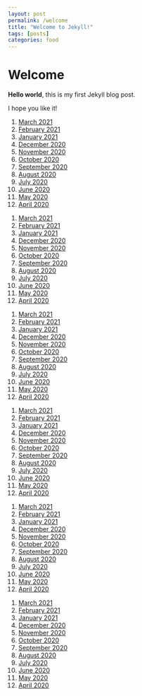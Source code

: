 ```yaml
---
layout: post
permalink: /welcome
title: "Welcome to Jekyll!"
tags: [posts]
categories: food
---
```


# Welcome

**Hello world**, this is my first Jekyll blog post.

I hope you like it!

<ol class="list-unstyled mb-0">
                        <li><a href="#">March 2021</a></li>
                        <li><a href="#">February 2021</a></li>
                        <li><a href="#">January 2021</a></li>
                        <li><a href="#">December 2020</a></li>
                        <li><a href="#">November 2020</a></li>
                        <li><a href="#">October 2020</a></li>
                        <li><a href="#">September 2020</a></li>
                        <li><a href="#">August 2020</a></li>
                        <li><a href="#">July 2020</a></li>
                        <li><a href="#">June 2020</a></li>
                        <li><a href="#">May 2020</a></li>
                        <li><a href="#">April 2020</a></li>
                    </ol>
<ol class="list-unstyled mb-0">
                        <li><a href="#">March 2021</a></li>
                        <li><a href="#">February 2021</a></li>
                        <li><a href="#">January 2021</a></li>
                        <li><a href="#">December 2020</a></li>
                        <li><a href="#">November 2020</a></li>
                        <li><a href="#">October 2020</a></li>
                        <li><a href="#">September 2020</a></li>
                        <li><a href="#">August 2020</a></li>
                        <li><a href="#">July 2020</a></li>
                        <li><a href="#">June 2020</a></li>
                        <li><a href="#">May 2020</a></li>
                        <li><a href="#">April 2020</a></li>
                    </ol>
<ol class="list-unstyled mb-0">
                        <li><a href="#">March 2021</a></li>
                        <li><a href="#">February 2021</a></li>
                        <li><a href="#">January 2021</a></li>
                        <li><a href="#">December 2020</a></li>
                        <li><a href="#">November 2020</a></li>
                        <li><a href="#">October 2020</a></li>
                        <li><a href="#">September 2020</a></li>
                        <li><a href="#">August 2020</a></li>
                        <li><a href="#">July 2020</a></li>
                        <li><a href="#">June 2020</a></li>
                        <li><a href="#">May 2020</a></li>
                        <li><a href="#">April 2020</a></li>
                    </ol>
<ol class="list-unstyled mb-0">
                        <li><a href="#">March 2021</a></li>
                        <li><a href="#">February 2021</a></li>
                        <li><a href="#">January 2021</a></li>
                        <li><a href="#">December 2020</a></li>
                        <li><a href="#">November 2020</a></li>
                        <li><a href="#">October 2020</a></li>
                        <li><a href="#">September 2020</a></li>
                        <li><a href="#">August 2020</a></li>
                        <li><a href="#">July 2020</a></li>
                        <li><a href="#">June 2020</a></li>
                        <li><a href="#">May 2020</a></li>
                        <li><a href="#">April 2020</a></li>
                    </ol>
<ol class="list-unstyled mb-0">
                        <li><a href="#">March 2021</a></li>
                        <li><a href="#">February 2021</a></li>
                        <li><a href="#">January 2021</a></li>
                        <li><a href="#">December 2020</a></li>
                        <li><a href="#">November 2020</a></li>
                        <li><a href="#">October 2020</a></li>
                        <li><a href="#">September 2020</a></li>
                        <li><a href="#">August 2020</a></li>
                        <li><a href="#">July 2020</a></li>
                        <li><a href="#">June 2020</a></li>
                        <li><a href="#">May 2020</a></li>
                        <li><a href="#">April 2020</a></li>
                    </ol>
<ol class="list-unstyled mb-0">
                        <li><a href="#">March 2021</a></li>
                        <li><a href="#">February 2021</a></li>
                        <li><a href="#">January 2021</a></li>
                        <li><a href="#">December 2020</a></li>
                        <li><a href="#">November 2020</a></li>
                        <li><a href="#">October 2020</a></li>
                        <li><a href="#">September 2020</a></li>
                        <li><a href="#">August 2020</a></li>
                        <li><a href="#">July 2020</a></li>
                        <li><a href="#">June 2020</a></li>
                        <li><a href="#">May 2020</a></li>
                        <li><a href="#">April 2020</a></li>
                    </ol>
